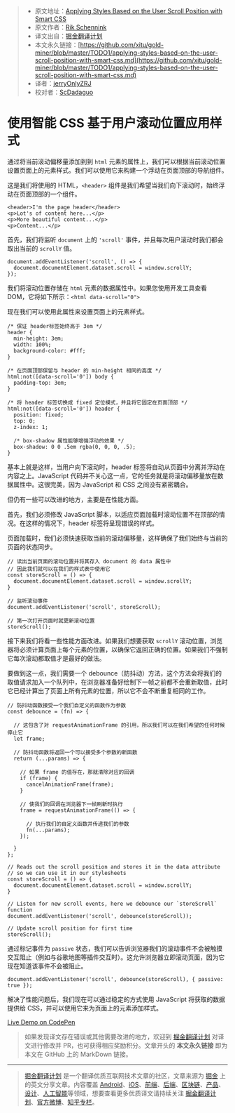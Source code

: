 > * 原文地址：[Applying Styles Based on the User Scroll Position with Smart CSS](https://pqina.nl/blog/applying-styles-based-on-the-user-scroll-position-with-smart-css/)
> * 原文作者：[Rik Schennink](https://twitter.com/intent/follow?original_referer=https%3A%2F%2Fpqina.nl%2Fblog%2Fapplying-styles-based-on-the-user-scroll-position-with-smart-css%2F&ref_src=twsrc%5Etfw&region=follow_link&screen_name=rikschennink&tw_p=followbutton)
> * 译文出自：[掘金翻译计划](https://github.com/xitu/gold-miner)
> * 本文永久链接：[https://github.com/xitu/gold-miner/blob/master/TODO1/applying-styles-based-on-the-user-scroll-position-with-smart-css.md](https://github.com/xitu/gold-miner/blob/master/TODO1/applying-styles-based-on-the-user-scroll-position-with-smart-css.md)
> * 译者：[jerryOnlyZRJ](https://github.com/jerryOnlyZRJ)
> * 校对者：[ScDadaguo](https://github.com/ScDadaguo)

# 使用智能 CSS 基于用户滚动位置应用样式

通过将当前滚动偏移量添加到到 `html` 元素的属性上，我们可以根据当前滚动位置设置页面上的元素样式。我们可以使用它来构建一个浮动在页面顶部的导航组件。

这是我们将使用的 HTML，`<header>` 组件是我们希望当我们向下滚动时，始终浮动在页面顶部的一个组件。

```
<header>I'm the page header</header>
<p>Lot's of content here...</p>
<p>More beautiful content...</p>
<p>Content...</p>
```

首先，我们将监听 `document` 上的 `'scroll'` 事件，并且每次用户滚动时我们都会取出当前的 `scrollY` 值。

```
document.addEventListener('scroll', () => {
  document.documentElement.dataset.scroll = window.scrollY;
});
```

我们将滚动位置存储在 `html` 元素的数据属性中。如果您使用开发工具查看 DOM，它将如下所示：`<html data-scroll="0">`

现在我们可以使用此属性来设置页面上的元素样式。

```
/* 保证 header标签始终高于 3em */
header {
  min-height: 3em;
  width: 100%;
  background-color: #fff;
}

/* 在页面顶部保留与 header 的 min-height 相同的高度 */
html:not([data-scroll='0']) body {
  padding-top: 3em;
}

/* 将 header 标签切换成 fixed 定位模式，并且将它固定在页面顶部 */
html:not([data-scroll='0']) header {
  position: fixed;
  top: 0;
  z-index: 1;

  /* box-shadow 属性能够增强浮动的效果 */
  box-shadow: 0 0 .5em rgba(0, 0, 0, .5);
}
```

基本上就是这样，当用户向下滚动时，header 标签将自动从页面中分离并浮动在内容之上。JavaScript 代码并不关心这一点，它的任务就是将滚动偏移量放在数据属性中。这很完美，因为 JavaScript 和 CSS 之间没有紧密耦合。

但仍有一些可以改进的地方，主要是在性能方面。

首先，我们必须修改 JavaScript 脚本，以适应页面加载时滚动位置不在顶部的情况。在这样的情况下，header 标签将呈现错误的样式。

页面加载时，我们必须快速获取当前的滚动偏移量，这样确保了我们始终与当前的页面的状态同步。

```
// 读出当前页面的滚动位置并将其存入 document 的 data 属性中
// 因此我们就可以在我们的样式表中使用它
const storeScroll = () => {
  document.documentElement.dataset.scroll = window.scrollY;
}

// 监听滚动事件
document.addEventListener('scroll', storeScroll);

// 第一次打开页面时就更新滚动位置
storeScroll();
```

接下来我们将看一些性能方面改进。如果我们想要获取 `scrollY` 滚动位置，浏览器将必须计算页面上每个元素的位置，以确保它返回正确的位置。如果我们不强制它每次滚动都取值才是最好的做法。

要做到这一点，我们需要一个 debounce（防抖动）方法，这个方法会将我们的取值请求加入一个队列中，在浏览器准备好绘制下一帧之前都不会重新取值，此时它已经计算出了页面上所有元素的位置，所以它不会不断重复相同的工作。

```
// 防抖动函数接受一个我们自定义的函数作为参数
const debounce = (fn) => {

  // 这包含了对 requestAnimationFrame 的引用，所以我们可以在我们希望的任何时候停止它
  let frame;
  
  // 防抖动函数将返回一个可以接受多个参数的新函数
  return (...params) => {
    
    // 如果 frame 的值存在，那就清除对应的回调
    if (frame) { 
      cancelAnimationFrame(frame);
    }

    // 使我们的回调在浏览器下一帧刷新时执行
    frame = requestAnimationFrame(() => {
      
      // 执行我们的自定义函数并传递我们的参数
      fn(...params);
    });

  } 
};

// Reads out the scroll position and stores it in the data attribute
// so we can use it in our stylesheets
const storeScroll = () => {
  document.documentElement.dataset.scroll = window.scrollY;
}

// Listen for new scroll events, here we debounce our `storeScroll` function
document.addEventListener('scroll', debounce(storeScroll));

// Update scroll position for first time
storeScroll();
```

通过标记事件为 `passive` 状态，我们可以告诉浏览器我们的滚动事件不会被触摸交互阻止（例如与谷歌地图等插件交互时）。这允许浏览器立即滚动页面，因为它现在知道该事件不会被阻止。

```
document.addEventListener('scroll', debounce(storeScroll), { passive: true });
```

解决了性能问题后，我们现在可以通过稳定的方式使用 JavaScript 将获取的数据提供给 CSS，并可以使用它来为页面上的元素添加样式。

[Live Demo on CodePen](https://codepen.io/rikschennink/pen/yZYbwQ)

> 如果发现译文存在错误或其他需要改进的地方，欢迎到 [掘金翻译计划](https://github.com/xitu/gold-miner) 对译文进行修改并 PR，也可获得相应奖励积分。文章开头的 **本文永久链接** 即为本文在 GitHub 上的 MarkDown 链接。


---

> [掘金翻译计划](https://github.com/xitu/gold-miner) 是一个翻译优质互联网技术文章的社区，文章来源为 [掘金](https://juejin.im) 上的英文分享文章。内容覆盖 [Android](https://github.com/xitu/gold-miner#android)、[iOS](https://github.com/xitu/gold-miner#ios)、[前端](https://github.com/xitu/gold-miner#前端)、[后端](https://github.com/xitu/gold-miner#后端)、[区块链](https://github.com/xitu/gold-miner#区块链)、[产品](https://github.com/xitu/gold-miner#产品)、[设计](https://github.com/xitu/gold-miner#设计)、[人工智能](https://github.com/xitu/gold-miner#人工智能)等领域，想要查看更多优质译文请持续关注 [掘金翻译计划](https://github.com/xitu/gold-miner)、[官方微博](http://weibo.com/juejinfanyi)、[知乎专栏](https://zhuanlan.zhihu.com/juejinfanyi)。
